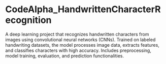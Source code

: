 # CodeAlpha_HandwrittenCharacterRecognition
A deep learning project that recognizes handwritten characters from images using convolutional neural networks (CNNs). Trained on labeled handwriting datasets, the model processes image data, extracts features, and classifies characters with high accuracy. Includes preprocessing, model training, evaluation, and prediction functionalities.
